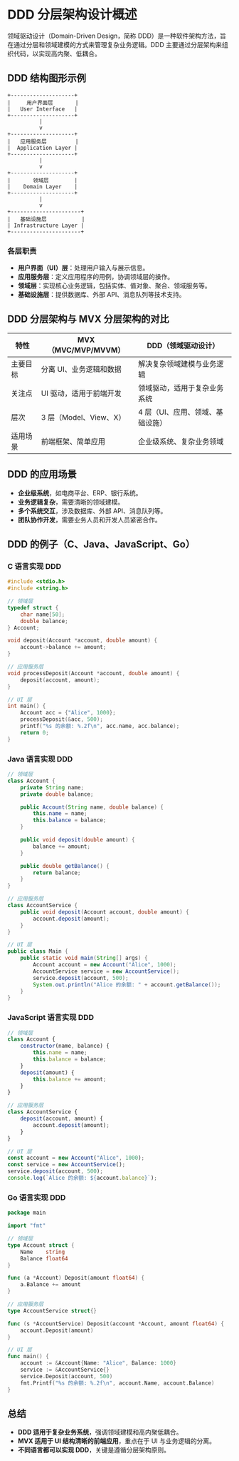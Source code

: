 # DDD 分层架构设计概述

领域驱动设计（Domain-Driven Design，简称 DDD）是一种软件架构方法，旨在通过分层和领域建模的方式来管理复杂业务逻辑。DDD 主要通过分层架构来组织代码，以实现高内聚、低耦合。

## DDD 结构图形示例

```
+--------------------+
|     用户界面层       |
|   User Interface   |
+--------------------+
          |
          v
+--------------------+
|   应用服务层         |
|  Application Layer |
+--------------------+
          |
          v
+--------------------+
|       领域层        |
|    Domain Layer    |
+--------------------+
          |
          v
+----------------------+
|   基础设施层           |
| Infrastructure Layer |
+----------------------+
```

### 各层职责
- **用户界面（UI）层**：处理用户输入与展示信息。
- **应用服务层**：定义应用程序的用例，协调领域层的操作。
- **领域层**：实现核心业务逻辑，包括实体、值对象、聚合、领域服务等。
- **基础设施层**：提供数据库、外部 API、消息队列等技术支持。

## DDD 分层架构与 MVX 分层架构的对比

| 特性       | MVX（MVC/MVP/MVVM） | DDD（领域驱动设计） |
|------------|---------------------|---------------------|
| 主要目标   | 分离 UI、业务逻辑和数据 | 解决复杂领域建模与业务逻辑 |
| 关注点     | UI 驱动，适用于前端开发 | 领域驱动，适用于复杂业务系统 |
| 层次       | 3 层（Model、View、X） | 4 层（UI、应用、领域、基础设施） |
| 适用场景   | 前端框架、简单应用     | 企业级系统、复杂业务领域 |

## DDD 的应用场景

- **企业级系统**，如电商平台、ERP、银行系统。
- **业务逻辑复杂**，需要清晰的领域建模。
- **多个系统交互**，涉及数据库、外部 API、消息队列等。
- **团队协作开发**，需要业务人员和开发人员紧密合作。

## DDD 的例子（C、Java、JavaScript、Go）

### C 语言实现 DDD
```c
#include <stdio.h>
#include <string.h>

// 领域层
typedef struct {
    char name[50];
    double balance;
} Account;

void deposit(Account *account, double amount) {
    account->balance += amount;
}

// 应用服务层
void processDeposit(Account *account, double amount) {
    deposit(account, amount);
}

// UI 层
int main() {
    Account acc = {"Alice", 1000};
    processDeposit(&acc, 500);
    printf("%s 的余额: %.2f\n", acc.name, acc.balance);
    return 0;
}
```

### Java 语言实现 DDD
```java
// 领域层
class Account {
    private String name;
    private double balance;

    public Account(String name, double balance) {
        this.name = name;
        this.balance = balance;
    }

    public void deposit(double amount) {
        balance += amount;
    }

    public double getBalance() {
        return balance;
    }
}

// 应用服务层
class AccountService {
    public void deposit(Account account, double amount) {
        account.deposit(amount);
    }
}

// UI 层
public class Main {
    public static void main(String[] args) {
        Account account = new Account("Alice", 1000);
        AccountService service = new AccountService();
        service.deposit(account, 500);
        System.out.println("Alice 的余额: " + account.getBalance());
    }
}
```

### JavaScript 语言实现 DDD
```javascript
// 领域层
class Account {
    constructor(name, balance) {
        this.name = name;
        this.balance = balance;
    }
    deposit(amount) {
        this.balance += amount;
    }
}

// 应用服务层
class AccountService {
    deposit(account, amount) {
        account.deposit(amount);
    }
}

// UI 层
const account = new Account("Alice", 1000);
const service = new AccountService();
service.deposit(account, 500);
console.log(`Alice 的余额: ${account.balance}`);
```

### Go 语言实现 DDD
```go
package main

import "fmt"

// 领域层
type Account struct {
    Name    string
    Balance float64
}

func (a *Account) Deposit(amount float64) {
    a.Balance += amount
}

// 应用服务层
type AccountService struct{}

func (s *AccountService) Deposit(account *Account, amount float64) {
    account.Deposit(amount)
}

// UI 层
func main() {
    account := &Account{Name: "Alice", Balance: 1000}
    service := &AccountService{}
    service.Deposit(account, 500)
    fmt.Printf("%s 的余额: %.2f\n", account.Name, account.Balance)
}
```

## 总结
- **DDD 适用于复杂业务系统**，强调领域建模和高内聚低耦合。
- **MVX 适用于 UI 结构清晰的前端应用**，重点在于 UI 与业务逻辑的分离。
- **不同语言都可以实现 DDD**，关键是遵循分层架构原则。
